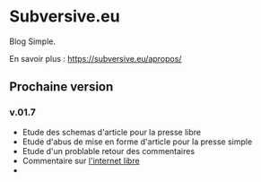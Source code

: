# Subversive.eu

Blog Simple.

En savoir plus :   <https://subversive.eu/apropos/>

## Prochaine version

### v.01.7

- Etude des schemas d'article pour la presse libre
- Etude d'abus de mise en forme d'article pour la presse simple
- Etude d'un problable retour des commentaires
- Commentaire sur [l'internet libre](https://subversive.eu/internetlibre.txt)
- 